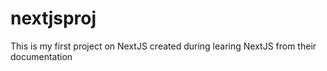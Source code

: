 # nextjsproj
This is my first project on NextJS created during learing NextJS from their documentation
